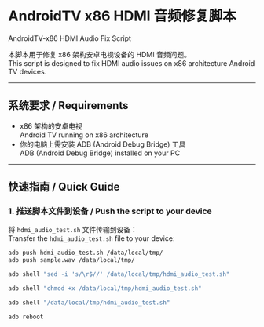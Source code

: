 # AndroidTV x86 HDMI 音频修复脚本  
AndroidTV-x86 HDMI Audio Fix Script

本脚本用于修复 x86 架构安卓电视设备的 HDMI 音频问题。  
This script is designed to fix HDMI audio issues on x86 architecture Android TV devices.

---

## 系统要求 / Requirements

- x86 架构的安卓电视  
  Android TV running on x86 architecture
- 你的电脑上需安装 ADB (Android Debug Bridge) 工具  
  ADB (Android Debug Bridge) installed on your PC

---

## 快速指南 / Quick Guide

### 1. 推送脚本文件到设备 / Push the script to your device
将 `hdmi_audio_test.sh` 文件传输到设备：  
Transfer the `hdmi_audio_test.sh` file to your device:

```bash
adb push hdmi_audio_test.sh /data/local/tmp/
adb push sample.wav /data/local/tmp/

adb shell "sed -i 's/\r$//' /data/local/tmp/hdmi_audio_test.sh"

adb shell "chmod +x /data/local/tmp/hdmi_audio_test.sh"

adb shell "/data/local/tmp/hdmi_audio_test.sh"

adb reboot
